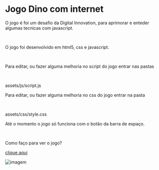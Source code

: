 # Jogo Dino com internet 

<p>O jogo é foi um desafio da Digital Innovation, para aprimorar e enteder algumas tecnicas com javascript.</p> <br/>

<p>O jogo foi desenvolvido em html5, css e javascript.</p> <br/>

<p>Para editar, ou fazer alguma melhoria no script do jogo entrar nas pastas </p> <br/>
<p>assets/js/script.js</p>

<p>Para editar, ou fazer alguma melhoria no css do jogo entrar na pasta </p> <br/>
<p>assets/css/style.css</p>

<p>Até o momento o jogo só funciona com o botão da barra de espaço. </p> <br/>

Como faço para ver o jogo?

[clique aqui](https://srubens.github.io/dino/)

![imagem](/assets/images/dino.gif)


